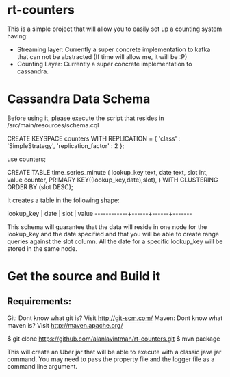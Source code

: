 rt-counters
===========

This is a simple project that will allow you to easily set up a counting system having:

- Streaming layer: Currently a super concrete implementation to kafka that can not be abstracted (If time will allow me, it will be :P)
- Counting Layer: Currently a super concrete implementation to cassandra.

Cassandra Data Schema
=====================

Before using it, please execute the script that resides in /src/main/resources/schema.cql

CREATE KEYSPACE counters WITH REPLICATION = { 'class' : 'SimpleStrategy', 'replication_factor' : 2 };

use counters;

CREATE TABLE time_series_minute (
    lookup_key text,
    date text,
    slot int,
    value counter,
PRIMARY KEY((lookup_key,date),slot),
) WITH CLUSTERING ORDER BY (slot DESC);

It creates a table in the following shape:

 lookup_key | date | slot | value
------------+------+------+-------

This schema will guarantee that the data will reside in one node for the lookup_key and the date specified and that you will be
able to create range queries against the slot column. All the date for a specific lookup_key will be stored in the same node.

Get the source and Build it
===========================

Requirements:
-------------
Git: Dont know what git is? Visit http://git-scm.com/
Maven: Dont know what maven is? Visit http://maven.apache.org/

$ git clone https://github.com/alanlavintman/rt-counters.git
$ mvn package

This will create an Uber jar that will be able to execute with a classic java jar command.
You may need to pass the property file and the logger file as a command line argument.






